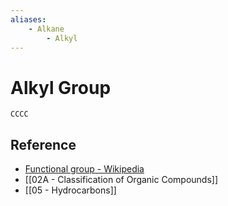```yaml
---
aliases:
    - Alkane
        - Alkyl
---
```


# Alkyl Group

```smiles
CCCC
```

## Reference

- [Functional group - Wikipedia](https://en.wikipedia.org/wiki/Functional_group)
- [[02A - Classification of Organic Compounds]]
- [[05 - Hydrocarbons]]
